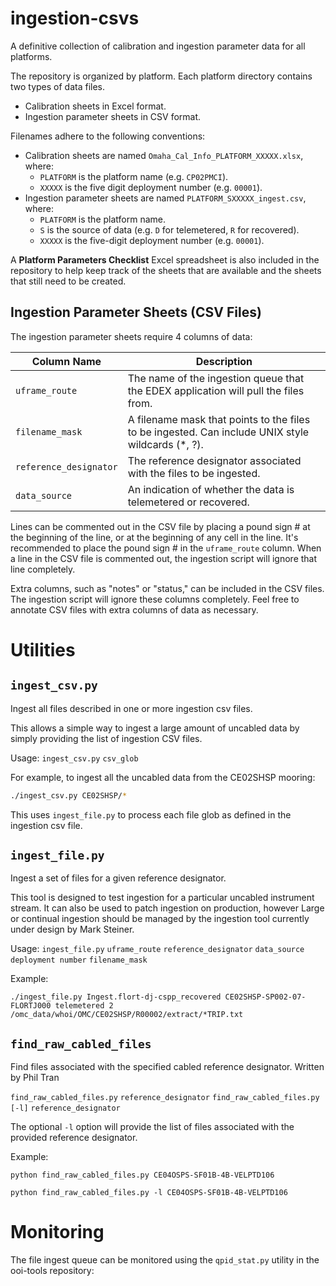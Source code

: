 # ingestion-csvs
A definitive collection of calibration and ingestion parameter data for all platforms.

The repository is organized by platform. Each platform directory contains two types of data files.
 * Calibration sheets in Excel format.
 * Ingestion parameter sheets in CSV format.

Filenames adhere to the following conventions:
 * Calibration sheets are named `Omaha_Cal_Info_PLATFORM_XXXXX.xlsx`, where:
   * `PLATFORM` is the platform name (e.g. `CP02PMCI`).
   * `XXXXX` is the five digit deployment number (e.g. `00001`).
 * Ingestion parameter sheets are named `PLATFORM_SXXXXX_ingest.csv`, where:
   * `PLATFORM` is the platform name.
   * `S` is the source of data (e.g. `D` for telemetered, `R` for recovered).
   * `XXXXX` is the five-digit deployment number (e.g. `00001`).
 
A **Platform Parameters Checklist** Excel spreadsheet is also included in the repository to help keep track of the 
sheets that are available and the sheets that still need to be created.

## Ingestion Parameter Sheets (CSV Files)
The ingestion parameter sheets require 4 columns of data:

| Column Name          | Description | 
| -------------------- | ----------- |
| `uframe_route`         | The name of the ingestion queue that the EDEX application will pull the files from. |
| `filename_mask`        | A filename mask that points to the files to be ingested. Can include UNIX style wildcards (*, ?). |
| `reference_designator` | The reference designator associated with the files to be ingested. |
| `data_source`          | An indication of whether the data is telemetered or recovered. |

Lines can be commented out in the CSV file by placing a pound sign # at the beginning of the line, or at the beginning 
of any cell in the line. It's recommended to place the pound sign # in the `uframe_route` column. When a line in the 
CSV file is commented out, the ingestion script will ignore that line completely.

Extra columns, such as "notes" or "status," can be included in the CSV files. The ingestion script will ignore these 
columns completely. Feel free to annotate CSV files with extra columns of data as necessary.

# Utilities

## `ingest_csv.py`

Ingest all files described in one or more ingestion csv files.

This allows a simple way to ingest a large amount of uncabled data by simply providing the list of ingestion CSV files.

Usage: 
`ingest_csv.py` `csv_glob`

For example, to ingest all the uncabled data from the CE02SHSP mooring:

```bash
./ingest_csv.py CE02SHSP/*
```

This uses `ingest_file.py` to process each file glob as defined in the ingestion csv file. 

## `ingest_file.py`

Ingest a set of files for a given reference designator. 

This tool is designed to test ingestion for a particular uncabled instrument stream. It can also be used to patch 
ingestion on production, however Large or continual ingestion should be managed by the ingestion tool currently under 
design by Mark Steiner. 

Usage:
`ingest_file.py` `uframe_route` `reference_designator` `data_source` `deployment number` `filename_mask`

Example:
```
./ingest_file.py Ingest.flort-dj-cspp_recovered CE02SHSP-SP002-07-FLORTJ000 telemetered 2 /omc_data/whoi/OMC/CE02SHSP/R00002/extract/*TRIP.txt
```

## `find_raw_cabled_files`

Find files associated with the specified cabled reference designator.
Written by Phil Tran

`find_raw_cabled_files.py` `reference_designator`
`find_raw_cabled_files.py` `[-l]` `reference_designator`

The optional `-l` option will provide the list of files associated with
the provided reference designator.

Example:
```
python find_raw_cabled_files.py CE04OSPS-SF01B-4B-VELPTD106
```
```
python find_raw_cabled_files.py -l CE04OSPS-SF01B-4B-VELPTD106
```


# Monitoring

The file ingest queue can be monitored using the `qpid_stat.py` utility in the ooi-tools repository:
